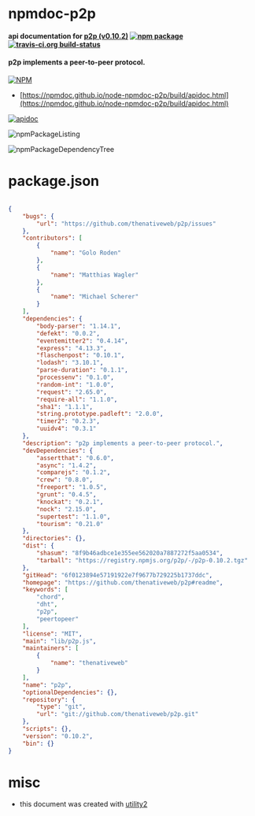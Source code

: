# npmdoc-p2p

#### api documentation for  [p2p (v0.10.2)](https://github.com/thenativeweb/p2p#readme)  [![npm package](https://img.shields.io/npm/v/npmdoc-p2p.svg?style=flat-square)](https://www.npmjs.org/package/npmdoc-p2p) [![travis-ci.org build-status](https://api.travis-ci.org/npmdoc/node-npmdoc-p2p.svg)](https://travis-ci.org/npmdoc/node-npmdoc-p2p)

#### p2p implements a peer-to-peer protocol.

[![NPM](https://nodei.co/npm/p2p.png?downloads=true&downloadRank=true&stars=true)](https://www.npmjs.com/package/p2p)

- [https://npmdoc.github.io/node-npmdoc-p2p/build/apidoc.html](https://npmdoc.github.io/node-npmdoc-p2p/build/apidoc.html)

[![apidoc](https://npmdoc.github.io/node-npmdoc-p2p/build/screenCapture.buildCi.browser.%252Ftmp%252Fbuild%252Fapidoc.html.png)](https://npmdoc.github.io/node-npmdoc-p2p/build/apidoc.html)

![npmPackageListing](https://npmdoc.github.io/node-npmdoc-p2p/build/screenCapture.npmPackageListing.svg)

![npmPackageDependencyTree](https://npmdoc.github.io/node-npmdoc-p2p/build/screenCapture.npmPackageDependencyTree.svg)



# package.json

```json

{
    "bugs": {
        "url": "https://github.com/thenativeweb/p2p/issues"
    },
    "contributors": [
        {
            "name": "Golo Roden"
        },
        {
            "name": "Matthias Wagler"
        },
        {
            "name": "Michael Scherer"
        }
    ],
    "dependencies": {
        "body-parser": "1.14.1",
        "defekt": "0.0.2",
        "eventemitter2": "0.4.14",
        "express": "4.13.3",
        "flaschenpost": "0.10.1",
        "lodash": "3.10.1",
        "parse-duration": "0.1.1",
        "processenv": "0.1.0",
        "random-int": "1.0.0",
        "request": "2.65.0",
        "require-all": "1.1.0",
        "sha1": "1.1.1",
        "string.prototype.padleft": "2.0.0",
        "timer2": "0.2.3",
        "uuidv4": "0.3.1"
    },
    "description": "p2p implements a peer-to-peer protocol.",
    "devDependencies": {
        "assertthat": "0.6.0",
        "async": "1.4.2",
        "comparejs": "0.1.2",
        "crew": "0.8.0",
        "freeport": "1.0.5",
        "grunt": "0.4.5",
        "knockat": "0.2.1",
        "nock": "2.15.0",
        "supertest": "1.1.0",
        "tourism": "0.21.0"
    },
    "directories": {},
    "dist": {
        "shasum": "8f9b46adbce1e355ee562020a7887272f5aa0534",
        "tarball": "https://registry.npmjs.org/p2p/-/p2p-0.10.2.tgz"
    },
    "gitHead": "6f0123894e57191922e7f9677b729225b1737ddc",
    "homepage": "https://github.com/thenativeweb/p2p#readme",
    "keywords": [
        "chord",
        "dht",
        "p2p",
        "peertopeer"
    ],
    "license": "MIT",
    "main": "lib/p2p.js",
    "maintainers": [
        {
            "name": "thenativeweb"
        }
    ],
    "name": "p2p",
    "optionalDependencies": {},
    "repository": {
        "type": "git",
        "url": "git://github.com/thenativeweb/p2p.git"
    },
    "scripts": {},
    "version": "0.10.2",
    "bin": {}
}
```



# misc
- this document was created with [utility2](https://github.com/kaizhu256/node-utility2)
